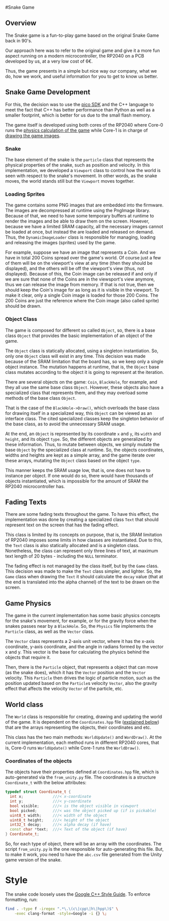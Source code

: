 #Snake Game

## Overview

The Snake game is a fun-to-play game based on the original Snake Game back in
90's.

Our approach here was to refer to the original game and give it a more fun
aspect running on a modern microcontroller, the RP2040 on a PCB developed by us,
at a very low cost of 6€.

Thus, the game presents in a simple but nice way our company, what we do, how we
work, and useful information for you to get to know us better.

## Snake Game Development

For this, the decision was to use the
[pico SDK](https://github.com/raspberrypi/pico-sdk) and the C++ language to meet
the fact that C++ has better performance than Python as well as a smaller
footprint, which is better for us due to the small flash memory.

The game itself is developed using both cores of the RP2040 where Core-0 runs
the [physics calculation of the game](#game-physics) while Core-1 is in
charge of [drawing the game images](#world-class).

### Snake

The base element of the snake is the `particle` class that represents the
physical properties of the snake, such as position and velocity. In this
implementation, we developed a `Viewport` class to control how the world is
seen with respect to the snake's movement. In other words, as the snake moves,
the world stands still but the `Viewport` moves together.

### Loading Sprites

The game contains some PNG images that are embedded into the firmware. The
images are decompressed at runtime using the PngImage library. Because of that,
we need to have some temporary buffers at runtime to render the images and be
able to draw them on the screen. However, because we have a limited SRAM
capacity, all the necessary images cannot be loaded at once, but instead the are
loaded and released on demand. Thus, the `DynamicImageLoader` class is
responsible for managing, loading and releasing the images (sprites) used by the
game.

For example, suppose we have an image that represents a Coin. And we have in
total 200 Coins spread over the game's world. Of course just a few of them will
be on the viewport's view at any time (then they should be displayed), and the
others will be off the viewport's view (thus, not displayed). Because of this,
the Coin image can be released if and only if we are sure that none of the Coins
are in the viewsport's view anymore, thus we can release the image from memory.
If that is not true, then we should keep the Coin's image for as long as it is
visible in the viewport. To make it clear, only a single Coin image is loaded
for those 200 Coins. The 200 Coins are just the reference where the Coin image
(also called sprite) should be drawn.

### Object Class

The game is composed for different so called `Object`, so, there is a base
class `Object` that provides the basic implementation of an object of the game.

The `Object` class is statically allocated, using a singleton instantiation. So,
only one `Object` class will exist in any time. This decision was made because
of the SRAM limitation that the board has, so we keep only a single object
instance. The mutation happens at runtime, that is, the `Object` base class
mutates according to the object it is going to represent at the iteration.

There are several objects on the game: `Coin`, `BlackHole`, for example, and
they all use the same base class `Object`. However, these objects also have a
specialized class that represents them, and they may overload some methods of
the base class `Object`.

That is the case of the `BlackHole->Draw()`, which overloads the base class for
drawing itself in a specialized way, this `Object` can be viewed as an interface
class. The cited specialized classes keep the singleton behavior of the base
class, as to avoid the unnecessary SRAM usage.

At the end, an `Object` is represented by its coordinate `x` and `y`, its
`width` and `height`, and its object `type`. So, the different objects are
generalized by these information. Thus, to mutate between objects, we simply
mutate the base `Object` by the specialized class at runtime. So, the objects
coordinates, widths and heights are kept as a simple array, and the game iterate
over these arrays, mutating the `Object` class based on the object `type`.

This manner keeps the SRAM usage low, that is, one does not have to instance per
object. If one would do so, there would have thousands of objects instantiated,
which is impossible for the amount of SRAM the RP2040 microcontroller has.

## Fading Texts

There are some fading texts throughout the game. To have this effect, the
implementation was done by creating a specialized class `Text` that should
represent text on the screen that has the fading effect.

This class is limited by its concepts on purpose, that is, the SRAM limitation
of RP2040 imposes some limits in how classes are instantiated. Due to this, the
`Text` class is also statically allocated and is a singleton class. Nonetheless,
the class can represent only three lines of text, at maximum text length of 20
bytes - including the `NULL` terminator.

The fading effect is not managed by the class itself, but by the `Game` class.
This decision was made to make the `Text` class simpler, and lighter. So, the
`Game` class when drawing the `Text` it should calculate the `decay` value (that
at the end is translated into the alpha channel) of the text to be drawn on the
screen.

## Game Physics

The game in the current implementation has some basic physics concepts for the
snake's movement, for example, or for the gravity force when the snakes passes
near by a `BlackHole`. So, the `Physics` file implements the `Particle` class,
as well as the `Vector` class.

The `Vector` class represents a 2-axis unit vector, where it has the
x-axis coordinate, y-axis coordinate, and the angle in radians formed by the
vector x and y. This vector is the base for calculating the physics behind the
objects that require it.

Then, there is the `Particle` object, that represents a object that can move (as
the snake does), which it has the `Vector` position and the `Vector` velocity.
This `Particle` then drives the logic of particle motion, such as the position
updated based on the `Particle`s velocity `Vector`, also the gravity effect that
affects the velocity `Vector` of the particle, etc.

## World class

The `World` class is responsible for creating, drawing and updating the world of
the game. It is dependent on the `Coordinates.hpp` file ([explained
below](#coordinates-of-the-objects)) that are the arrays representing the
objects, their coordinates and etc.

This class has the two main methods: `WorldUpdate()` and `WordDraw()`. At the
current implementation, each method runs in different RP2040 cores, that is,
Core-0 runs `WorldUpdate()` while Core-1 runs the `WorldDraw()`.

### Coordinates of the objects

The objects have their properties defined at `Coordinates.hpp` file, which is
auto-generated via the `from_unity.py` file. The coordinates is a structure
`Coordinate_t` with the below attributes:

```cpp
typedef struct Coordinate_t {
  int x;             ///< x-coordinate
  int y;             ///< y-coordinate
  bool visible;      ///< is the object visible in viewport
  bool picked;       ///< was the object picked up (if is pickable)
  uint8_t width;     ///< width of the object
  uint8_t height;    ///< height of the object
  int32_t decay;     ///< alpha decay (if have)
  const char *text;  ///< Text of the object (if have)
} Coordinate_t;
```

So, for each type of object, there will be an array with the coordinates. The
script `from_unity.py` is the one responsible for auto-generating this file. But, to
make it work, you need to have the `abc.csv` file generated from the Unity game
version of the snake.

# Style

The snake code loosely uses the [Google C++ Style
Guide](https://google.github.io/styleguide/cppguide.html). To enforce
formatting, run:

```sh
find . -type f -iregex ".*\.\(c\|cpp\|h\|hpp\)$" \
    -exec clang-format -style=Google -i {} \;
```
